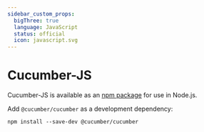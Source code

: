 ```yaml
---
sidebar_custom_props:
  bigThree: true
  language: JavaScript
  status: official
  icon: javascript.svg
---
```


# Cucumber-JS

Cucumber-JS is available as an [npm package](https://www.npmjs.com/package/@cucumber/cucumber) for use in Node.js.

Add `@cucumber/cucumber` as a development dependency:

```shell npm2yarn
npm install --save-dev @cucumber/cucumber
```